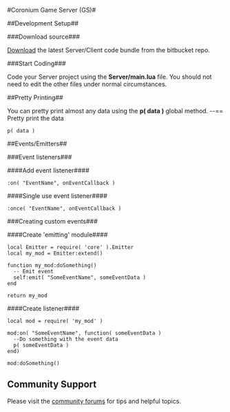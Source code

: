 
#Coronium Game Server (GS)#

##Development Setup##

###Download source###

[Download](https://bitbucket.org/develephant/coronium-gs/get/default.zip) the latest Server/Client code bundle from the bitbucket repo.

###Start Coding###

Code your Server project using the __Server/main.lua__ file.  You should not need to edit the other files under normal circumstances.

##Pretty Printing##

You can pretty print almost any data using the __p( data )__ global method.
    --== Pretty print the data

    p( data )

##Events/Emitters##

###Event listeners###

####Add event listener####

    :on( "EventName", onEventCallback )

####Single use event listener####

    :once( "EventName", onEventCallback )

###Creating custom events###

####Create 'emitting' module####

    local Emitter = require( 'core' ).Emitter
    local my_mod = Emitter:extend()

    function my_mod:doSomething()
      -- Emit event
      self:emit( "SomeEventName", someEventData )
    end

    return my_mod

####Create listener####

    local mod = require( 'my_mod' )
    
    mod:on( "SomeEventName", function( someEventData )
      --Do something with the event data
      p( someEventData )
    end)

    mod:doSomething()

## Community Support ##

Please visit the [community forums](http://forums.coronium.io/categories/coronium-gs) for tips and helpful topics.
